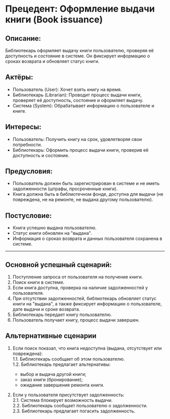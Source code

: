 # Прецедент: Оформление выдачи книги (Book issuance)

## Описание:
Библиотекарь оформляет выдачу книги пользователю, проверяя её доступность и состояние в системе. Он фиксирует информацию о сроках возврата и обновляет статус книги.

## Актёры:
- Пользователь (User): Хочет взять книгу на время.
- Библиотекарь (Librarian): Проводит процесс выдачи книги, проверяет её доступность, состояние и оформляет выдачу.
- Система (System): Обрабатывает информацию о пользователе и книге.

## Интересы:
- Пользователь: Получить книгу на срок, удовлетворяя свои потребности.
- Библиотекарь: Оформить процесс выдачи книги, проверив её доступность и состояние.

## Предусловия:
- Пользователь должен быть зарегистрирован в системе и не иметь задолженности (штрафы, просроченные книги).
- Книга должна быть в библиотечном фонде, доступна для выдачи (не повреждена, не на ремонте, не выдана другому пользователю).

## Постусловие:
- Книга успешно выдана пользователю.
- Статус книги обновлен на "выдана".
- Информация о сроках возврата и данных пользователя сохранена в системе.

---

## Основной успешный сценарий:

1. Поступление запроса от пользователя на получение книги.
2. Поиск книги в системе.
3. Если книга доступна, проверка на наличие задолженностей у пользователя.
4. При отсутствии задолженностей, библиотекарь обновляет статус книги на "выдана", а также фиксирует информацию о пользователе, дате выдачи и сроке возврата.
5. Библиотекарь передает книгу пользователю.
6. Пользователь получает книгу, процесс выдачи завершен.

## Альтернативные сценарии ##

1. Если поиск показал, что книга недоступна (выдана, отсутствует или повреждена):  
   1.1. Библиотекарь сообщает об этом пользователю.  
   1.2. Библиотекарь предлагает альтернативы:  
      - выбор и выдача другой книги;  
      - заказ книги (бронирование);  
      - ожидание завершения ремонта книги.  

2. Если у пользователя присутствует задолженность:  
   2.1. Система блокирует возможность выдачи.  
   2.2. Библиотекарь сообщает пользователю о задолженности.  
   2.3. Библиотекарь предлагает погасить задолженность.  

